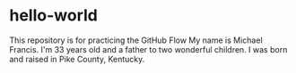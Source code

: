 # hello-world
This repository is for practicing the GitHub Flow
My name is Michael Francis. I'm 33 years old and a father to two wonderful children. I was born and raised in Pike County, Kentucky. 
